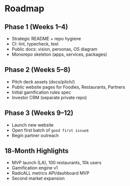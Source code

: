 # Roadmap

## Phase 1 (Weeks 1–4)
- Strategic README + repo hygiene
- CI: lint, typecheck, test
- Public docs: vision, personas, OS diagram
- Monorepo skeleton (apps, services, packages)

## Phase 2 (Weeks 5–8)
- Pitch deck assets (docs/pitch/)
- Public website pages for Foodies, Restaurants, Partners
- Initial gamification rules spec
- Investor CRM (separate private repo)

## Phase 3 (Weeks 9–12)
- Launch new website
- Open first batch of `good first issue`s
- Begin partner outreach

## 18‑Month Highlights
- MVP launch (LA), 100 restaurants, 10k users
- Gamification engine v1
- RadicALL metrics API/dashboard MVP
- Second market expansion
